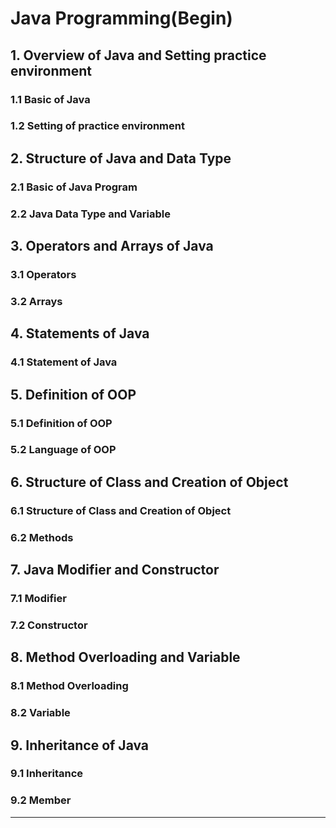 # Java Programming(Begin)

## 1. Overview of Java and Setting practice environment

### 1.1 Basic of Java

### 1.2 Setting of practice environment

## 2. Structure of Java and Data Type

### 2.1 Basic of Java Program

### 2.2 Java Data Type and Variable

## 3. Operators and Arrays of Java

### 3.1 Operators

### 3.2 Arrays

## 4. Statements of Java

### 4.1 Statement of Java

## 5. Definition of OOP

### 5.1 Definition of OOP

### 5.2 Language of OOP

## 6. Structure of Class and Creation of Object

### 6.1 Structure of Class and Creation of Object

### 6.2 Methods

## 7. Java Modifier and Constructor

### 7.1 Modifier

### 7.2 Constructor

## 8. Method Overloading and Variable

### 8.1 Method Overloading

### 8.2 Variable

## 9. Inheritance of Java

### 9.1 Inheritance

### 9.2 Member

---

